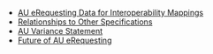 - [AU eRequesting Data for Interoperability Mappings](auereqdi.html)
- [Relationships to Other Specifications](relationship.html)
- [AU Variance Statement](variance.html)
- [Future of AU eRequesting](future.html)

